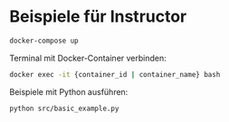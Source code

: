# Beispiele für Instructor

```bash
docker-compose up
```

Terminal mit Docker-Container verbinden:

```bash
docker exec -it {container_id | container_name} bash
```

Beispiele mit Python ausführen:

```bash
python src/basic_example.py
```